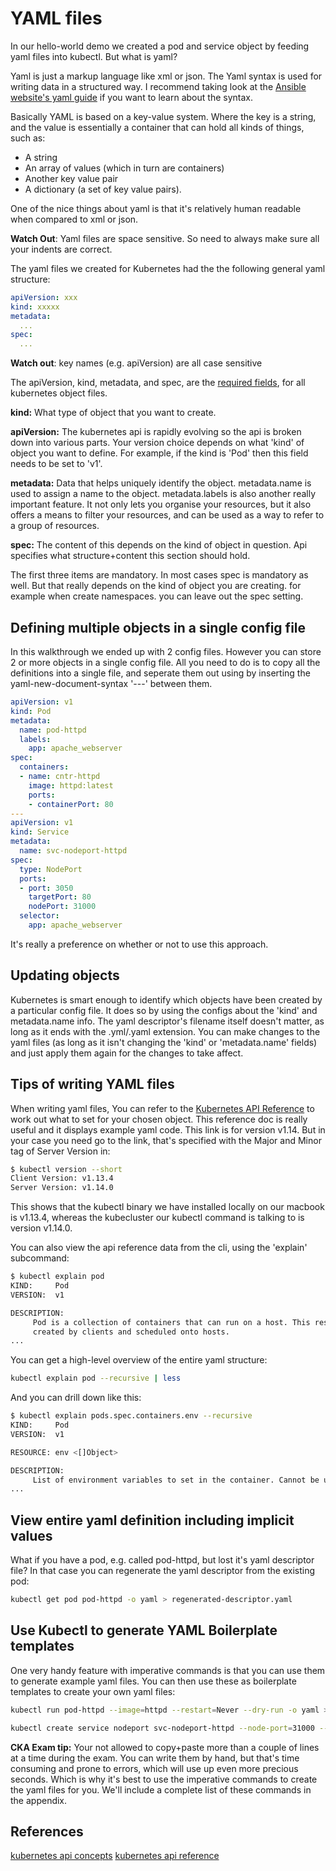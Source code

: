 # YAML files

In our hello-world demo we created a pod and service object by feeding yaml files into kubectl. But what is yaml?

Yaml is just a markup language like xml or json. The Yaml syntax is used for writing data in a structured way. I recommend taking look at the [Ansible website's yaml guide](https://docs.ansible.com/ansible/latest/reference_appendices/YAMLSyntax.html) if you want to learn about the syntax.

Basically YAML is based on a key-value system. Where the key is a string, and the value is essentially a container that can hold all kinds of things, such as:

- A string
- An array of values (which in turn are containers)
- Another key value pair
- A dictionary (a set of key value pairs).

One of the nice things about yaml is that it's relatively human readable when compared to xml or json. 

**Watch Out**: Yaml files are space sensitive. So need to always make sure all your indents are correct.

The yaml files we created for Kubernetes had the the following general yaml structure:

```yaml
apiVersion: xxx
kind: xxxxx
metadata:
  ...
spec:
  ...
```

**Watch out**: key names (e.g. apiVersion) are all case sensitive


The apiVersion, kind, metadata, and spec, are the [required fields](https://kubernetes.io/docs/concepts/overview/working-with-objects/kubernetes-objects/#required-fields), for all kubernetes object files.

**kind:** What type of object that you want to create.

**apiVersion:** The kubernetes api is rapidly evolving so the api is broken down into various parts. Your version choice depends on what 'kind' of object you want to define.  For example, if the kind is 'Pod' then this field needs to be set to 'v1'.

**metadata:** Data that helps uniquely identify the object. metadata.name is used to assign a name to the object. metadata.labels is also another really important feature. It not only lets you organise your resources, but it also offers a means to filter your resources, and can be used as a way to refer to a group of resources.

**spec:** The content of this depends on the kind of object in question. Api specifies what structure+content this section should hold.


The first three items are mandatory. In most cases spec is mandatory as well. But that really depends on the kind of object you are creating. for example when create namespaces. you can leave out the spec setting. 

## Defining multiple objects in a single config file

In this walkthrough we ended up with 2 config files. However you can store 2 or more objects in a single config file. All you need to do is to copy all the definitions into a single file, and seperate them out using by inserting the yaml-new-document-syntax '---' between them. 

```yaml
apiVersion: v1
kind: Pod
metadata:
  name: pod-httpd
  labels:
    app: apache_webserver
spec:
  containers:
  - name: cntr-httpd
    image: httpd:latest
    ports:
    - containerPort: 80
---
apiVersion: v1
kind: Service
metadata:
  name: svc-nodeport-httpd
spec:
  type: NodePort
  ports:
  - port: 3050
    targetPort: 80
    nodePort: 31000
  selector:
    app: apache_webserver

```

It's really a preference on whether or not to use this approach.


## Updating objects

Kubernetes is smart enough to identify which objects have been created by a particular config file. It does so by using the configs about the 'kind' and metadata.name info. The yaml descriptor's filename itself doesn't matter, as long as it ends with the .yml/.yaml extension. You can make changes to the yaml files (as long as it isn't changing the 'kind' or 'metadata.name' fields) and just apply them again for the changes to take affect.

## Tips of writing YAML files

When writing yaml files, You can refer to the [Kubernetes API Reference](https://kubernetes.io/docs/reference/generated/kubernetes-api/v1.14/) to work out what to set for your chosen object. This reference doc is really useful and it displays example yaml code. This link is for version v1.14. But in your case you need go to the link, that's specified with the Major and Minor tag of Server Version in:

```bash
$ kubectl version --short
Client Version: v1.13.4
Server Version: v1.14.0
```

This shows that the kubectl binary we have installed locally on our macbook is v1.13.4, whereas the kubecluster our kubectl command is talking to is version v1.14.0.

You can also view the api reference data from the cli, using the 'explain' subcommand:

```bash
$ kubectl explain pod
KIND:     Pod
VERSION:  v1

DESCRIPTION:
     Pod is a collection of containers that can run on a host. This resource is
     created by clients and scheduled onto hosts.
...
```

You can get a high-level overview of the entire yaml structure:

```bash
kubectl explain pod --recursive | less
```

And you can drill down like this:

```bash
$ kubectl explain pods.spec.containers.env --recursive
KIND:     Pod
VERSION:  v1

RESOURCE: env <[]Object>

DESCRIPTION:
     List of environment variables to set in the container. Cannot be updated.
...
```


## View entire yaml definition including implicit values

What if you have a pod, e.g. called pod-httpd, but lost it's yaml descriptor file? In that case you can regenerate the yaml descriptor from the existing pod:

```bash
kubectl get pod pod-httpd -o yaml > regenerated-descriptor.yaml
```

## Use Kubectl to generate YAML Boilerplate templates

One very handy feature with imperative commands is that you can use them to generate example yaml files. You can then use these as boilerplate templates to create your own yaml files:

```bash
kubectl run pod-httpd --image=httpd --restart=Never --dry-run -o yaml > pod.yaml

kubectl create service nodeport svc-nodeport-httpd --node-port=31000 --tcp=3050:80 --dry-run -o yaml > service.yaml
```

**CKA Exam tip:** Your not allowed to copy+paste more than a couple of lines at a time during the exam. You can write them by hand, but that's time consuming and prone to errors, which will use up even more precious seconds. Which is why it's best to use the imperative commands to create the yaml files for you. We'll include a complete list of these commands in the appendix. 

## References

[kubernetes api concepts](https://kubernetes.io/docs/concepts/overview/kubernetes-api/)
[kubernetes api reference](https://kubernetes.io/docs/reference/generated/kubernetes-api/v1.13/)